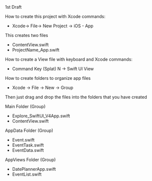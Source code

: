 1st Draft

How to create this project with Xcode commands:

* Xcode-> File-> New Project -> iOS - App

This creates two files

* ContentView.swift
* ProjectName_App.swift

How to create a View file with keyboard and Xcode commands:

* Command Key (Splat) N -> Swift UI View

How to create folders to organize app files

* Xcode -> File -> New -> Group

Then just drag and drop the files into the folders that you have created

Main Folder (Group)
* Explore_SwiftUI_V4App.swift
* ContentView.swift

AppData Folder (Group)
* Event.swift
* EventTask.swift
* EventData.swift

AppViews Folder (Group)
* DatePlannerApp.swift
* EventList.swift
